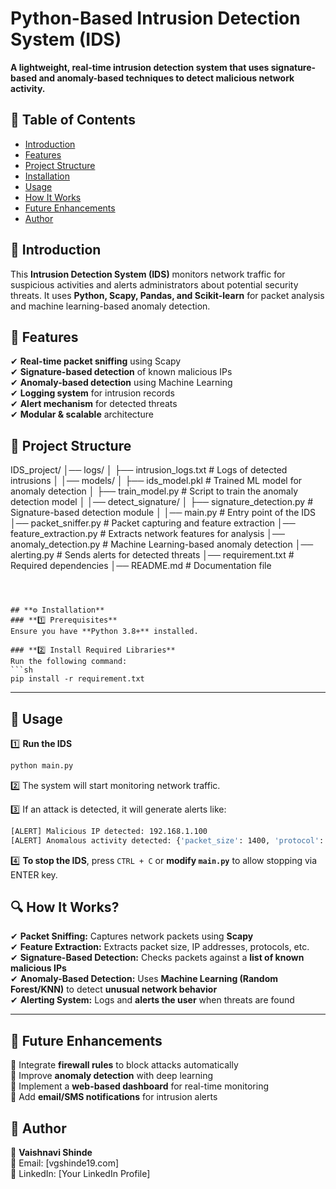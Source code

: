 # **Python-Based Intrusion Detection System (IDS)**

**A lightweight, real-time intrusion detection system that uses signature-based and anomaly-based techniques to detect malicious network activity.**  



## **📌 Table of Contents**  
- [Introduction](#introduction)  
- [Features](#features)  
- [Project Structure](#project-structure)  
- [Installation](#installation)  
- [Usage](#usage)  
- [How It Works](#how-it-works)  
- [Future Enhancements](#future-enhancements)  
- [Author](#author)  



## **🔹 Introduction**  
This **Intrusion Detection System (IDS)** monitors network traffic for suspicious activities and alerts administrators about potential security threats. It uses **Python, Scapy, Pandas, and Scikit-learn** for packet analysis and machine learning-based anomaly detection.  



## **🌟 Features**  
✔ **Real-time packet sniffing** using Scapy  
✔ **Signature-based detection** of known malicious IPs  
✔ **Anomaly-based detection** using Machine Learning  
✔ **Logging system** for intrusion records  
✔ **Alert mechanism** for detected threats  
✔ **Modular & scalable** architecture  



## **📂 Project Structure** 


IDS_project/
│── logs/
│   ├── intrusion_logs.txt    # Logs of detected intrusions
│
│── models/
│   ├── ids_model.pkl         # Trained ML model for anomaly detection
│   ├── train_model.py        # Script to train the anomaly detection model
│
│── detect_signature/
│   ├── signature_detection.py  # Signature-based detection module
│
│── main.py                 # Entry point of the IDS
│── packet_sniffer.py        # Packet capturing and feature extraction
│── feature_extraction.py    # Extracts network features for analysis
│── anomaly_detection.py     # Machine Learning-based anomaly detection
│── alerting.py              # Sends alerts for detected threats
│── requirement.txt          # Required dependencies
│── README.md                # Documentation file
```



## **⚙ Installation**  
### **1️⃣ Prerequisites**  
Ensure you have **Python 3.8+** installed.  

### **2️⃣ Install Required Libraries**  
Run the following command:  
```sh
pip install -r requirement.txt
```
---

## **🚀 Usage**  
1️⃣ **Run the IDS**  
```sh
python main.py
```
2️⃣ The system will start monitoring network traffic.  

3️⃣ If an attack is detected, it will generate alerts like:  
```sh
[ALERT] Malicious IP detected: 192.168.1.100
[ALERT] Anomalous activity detected: {'packet_size': 1400, 'protocol': 'TCP'}
```

4️⃣ **To stop the IDS**, press `CTRL + C` or **modify `main.py`** to allow stopping via ENTER key.



## **🔍 How It Works?**  
✔ **Packet Sniffing:** Captures network packets using **Scapy**  
✔ **Feature Extraction:** Extracts packet size, IP addresses, protocols, etc.  
✔ **Signature-Based Detection:** Checks packets against a **list of known malicious IPs**  
✔ **Anomaly-Based Detection:** Uses **Machine Learning (Random Forest/KNN)** to detect **unusual network behavior**  
✔ **Alerting System:** Logs and **alerts the user** when threats are found  

---

## **🔮 Future Enhancements**  
🔹 Integrate **firewall rules** to block attacks automatically  
🔹 Improve **anomaly detection** with deep learning  
🔹 Implement a **web-based dashboard** for real-time monitoring  
🔹 Add **email/SMS notifications** for intrusion alerts  



## 👤 Author 
📝 **Vaishnavi Shinde**  
📧 Email: [vgshinde19.com]  
🔗 LinkedIn: [Your LinkedIn Profile]  

 


